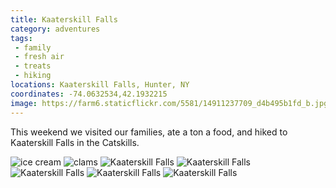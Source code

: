 ```yaml
---
title: Kaaterskill Falls
category: adventures
tags:
 - family
 - fresh air
 - treats
 - hiking
locations: Kaaterskill Falls, Hunter, NY
coordinates: -74.0632534,42.1932215
image: https://farm6.staticflickr.com/5581/14911237709_d4b495b1fd_b.jpg
---
```


This weekend we visited our families, ate a ton a food, and hiked to Kaaterskill Falls in the Catskills.

<div class="photos">
<img src="https://farm6.staticflickr.com/5583/15105119931_0602989c09_b.jpg" class="img-half" alt="ice cream">
<img src="https://farm6.staticflickr.com/5583/15108122215_f8147c0d99_b.jpg" class="img-half" alt="clams">
<img src="https://farm4.staticflickr.com/3852/15094931141_d1926efe18_b.jpg" alt="Kaaterskill Falls">
<img src="https://farm6.staticflickr.com/5567/15097927035_bc505ed365_b.jpg" class="img-half" alt="Kaaterskill Falls">
<img src="https://farm4.staticflickr.com/3911/15074906716_a4a5f73939_b.jpg" class="img-half" alt="Kaaterskill Falls">
<img src="https://farm6.staticflickr.com/5554/15097906595_014e0a79bc_b.jpg" class="img-half" alt="Kaaterskill Falls">
<img src="https://farm6.staticflickr.com/5581/14911237709_d4b495b1fd_b.jpg" class="img-half" alt="Kaaterskill Falls">
</div>